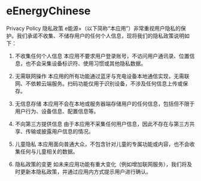 # eEnergyChinese
Privacy Policy
隐私政策
e能源+（以下简称“本应用”）非常重视用户隐私的保护。我们承诺不收集、不储存用户的任何个人信息，现将我们的隐私政策说明如下：

1. 不收集任何个人信息
本应用不要求用户登录账号，不访问用户通讯录、位置信息，也不会采集设备标识符、使用习惯或其他隐私数据。

2. 无需联网操作
本应用的所有功能通过蓝牙与充电设备本地通信实现，无需联网、不依赖云端服务。扫码功能仅用于识别设备，不涉及任何信息上传或保存。

3. 无信息存储
本应用不会在本地或服务器端存储用户的任何信息，包括但不限于用户行为、设备信息、配置信息等。

4. 不向第三方提供信息
由于本应用不采集任何用户信息，因此不存在与第三方共享、传输或披露用户信息的情况。

5. 儿童隐私
本应用面向普通大众，不包含针对儿童的专属功能或内容，也不会收集任何与儿童相关的数据。

6. 隐私政策的变更
如未来应用功能有重大变化（例如增加联网服务），我们将及时更新本隐私政策，并通过应用内方式提示用户进行确认。
